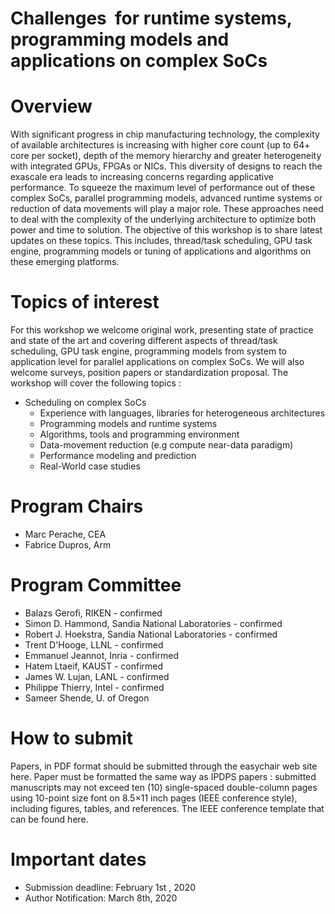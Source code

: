 # Challenges  for runtime systems, programming models and applications on complex SoCs

# Overview
With significant progress in chip manufacturing technology, the complexity of available architectures is increasing with higher core count (up to 64+ core per socket), depth of the memory hierarchy and greater heterogeneity with integrated GPUs, FPGAs or NICs. This diversity  of designs to reach the exascale era leads to increasing concerns regarding applicative performance. To squeeze the maximum level of performance out of these complex SoCs,  parallel programming models, advanced runtime systems or reduction of data movements will play a major role. These approaches need to deal with the complexity of the underlying architecture to optimize both power and time to solution.
The objective of this workshop is to share latest updates on these topics. This includes, thread/task scheduling, GPU task engine, programming models or tuning of applications and algorithms on these emerging platforms. 


 
 

# Topics of interest
For this workshop we welcome original work, presenting state of practice and state of the art and covering different aspects of thread/task scheduling, GPU task engine, programming models from system to application level for parallel applications on complex SoCs. We will also welcome surveys, position papers or standardization proposal. The workshop will cover the following topics :

* Scheduling on complex SoCs
	* Experience with  languages, libraries for heterogeneous architectures
	* Programming models and runtime systems
	* Algorithms, tools and programming environment 
	* Data-movement reduction (e.g compute near-data paradigm)
	* Performance modeling and prediction
	* Real-World case studies



# Program Chairs
* Marc Perache, CEA 
* Fabrice Dupros, Arm	

# Program Committee 
*	Balazs Gerofi, RIKEN  - confirmed
* Simon D. Hammond, Sandia National Laboratories  - confirmed
* Robert J. Hoekstra, Sandia National Laboratories - confirmed
* Trent D'Hooge, LLNL - confirmed
* Emmanuel Jeannot,	Inria - confirmed
* Hatem Ltaeif, KAUST - confirmed
* James W. Lujan, LANL - confirmed
* Philippe Thierry, Intel - confirmed
* Sameer Shende, U. of Oregon 

# How to submit
Papers, in PDF format should be submitted through the easychair web site here. Paper must be formatted the same way as IPDPS papers : submitted manuscripts may not exceed ten (10) single-spaced double-column pages using 10-point size font on 8.5×11 inch pages (IEEE conference style), including figures, tables, and references. The IEEE conference template that can be found here.

# Important dates
* Submission deadline: February 1st , 2020
* Author Notification: March 8th, 2020

